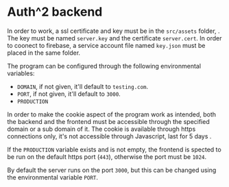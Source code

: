 # Auth^2 backend
In order to work, a ssl certificate and key must be in the `src/assets` folder, . The key must be named `server.key` and the certificate `server.cert`. In order to coonect to firebase, a service account file named `key.json` must be placed in the same folder.

The program can be configured through the following environmental variables:
* `DOMAIN`, if not given, it'll default to `testing.com`.
* `PORT`, if not given, it'll default to `3000`.
* `PRODUCTION`

In order to make the cookie aspect of the program work as intended, both the backend and the frontend must be accessible through the specified domain or a sub domain of it. The cookie is available through https connections only, it's not accessible through Javascript, last for 5 days .

If the `PRODUCTION` variable exists and is not empty, the frontend is spected to be run on the default https port (`443`), otherwise the port must be `1024`.

By default the server runs on the port `3000`, but this can be changed using the environmental variable `PORT`.
